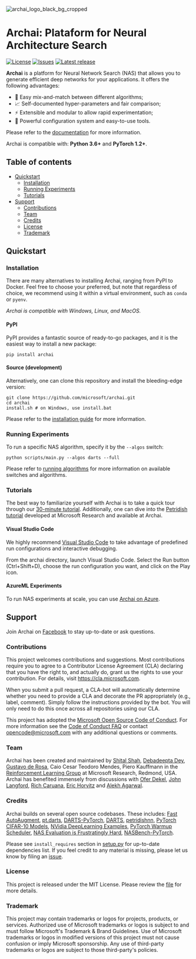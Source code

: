 ![archai_logo_black_bg_cropped](https://user-images.githubusercontent.com/9354770/171523113-70c7214b-8298-4d7e-abd9-81f5788f6e19.png)

# Archai: Plataform for Neural Architecture Search

[![License](https://img.shields.io/github/license/microsoft/archai)](https://github.com/microsoft/archai/blob/main/LICENSE)
[![Issues](https://img.shields.io/github/issues/microsoft/archai)](https://github.com/microsoft/archai/issues)
[![Latest release](https://img.shields.io/github/release/microsoft/archai)](https://github.com/microsoft/archai/releases)

**Archai** is a platform for Neural Network Search (NAS) that allows you to generate efficient deep networks for your applications. It offers the following advantages:

* 🔬 Easy mix-and-match between different algorithms;
* 📈 Self-documented hyper-parameters and fair comparison;
* ⚡ Extensible and modular to allow rapid experimentation;
* 📂 Powerful configuration system and easy-to-use tools.

Please refer to the [documentation](https://microsoft.github.io/archai) for more information.

Archai is compatible with: **Python 3.6+** and **PyTorch 1.2+**.

## Table of contents

 * [Quickstart](#quickstart)
    * [Installation](#installation)
    * [Running Experiments](#running-experiments)
    * [Tutorials](#tutorials)
 * [Support](#support)
    * [Contributions](#contributions)
    * [Team](#team)
    * [Credits](#credits)
    * [License](#license)
    * [Trademark](#trademark)

## Quickstart

### Installation

There are many alternatives to installing Archai, ranging from PyPI to Docker. Feel free to choose your preferred, but note that regardless of choice, we recommend using it within a virtual environment, such as `conda` or `pyenv`.

*Archai is compatible with Windows, Linux, and MacOS.*

#### PyPI

PyPI provides a fantastic source of ready-to-go packages, and it is the easiest way to install a new package:

```terminal
pip install archai
```

#### Source (development)

Alternatively, one can clone this repository and install the bleeding-edge version:

```terminal
git clone https://github.com/microsoft/archai.git
cd archai
install.sh # on Windows, use install.bat
```

Please refer to the [installation guide](docs/getting-started/install.md) for more information.

### Running Experiments

To run a specific NAS algorithm, specify it by the `--algos` switch:

```terminal
python scripts/main.py --algos darts --full
```

Please refer to [running algorithms](docs/user-guide/tutorial.md#running-existing-algorithms) for more information on available switches and algorithms.

### Tutorials

The best way to familiarize yourself with Archai is to take a quick tour through our [30-minute tutorial](docs/user-guide/tutorial.md). Additionally, one can dive into the [Petridish tutorial](docs/user-guide/petridish.md) developed at Microsoft Research and available at Archai.

#### Visual Studio Code

We highly recommend [Visual Studio Code](https://code.visualstudio.com/) to take advantage of predefined run configurations and interactive debugging.

From the archai directory, launch Visual Studio Code. Select the Run button (Ctrl+Shift+D), choose the run configuration you want, and click on the Play icon.

#### AzureML Experiments

To run NAS experiments at scale, you can use [Archai on Azure](tools/azure/README.md).

## Support

Join Archai on [Facebook](https://www.facebook.com/groups/1133660130366735) to stay up-to-date or ask questions.

### Contributions

This project welcomes contributions and suggestions. Most contributions require you to agree to a Contributor License Agreement (CLA) declaring that you have the right to, and actually do, grant us the rights to use your contribution. For details, visit https://cla.microsoft.com.

When you submit a pull request, a CLA-bot will automatically determine whether you need to provide a CLA and decorate the PR appropriately (e.g., label, comment). Simply follow the instructions provided by the bot. You will only need to do this once across all repositories using our CLA.

This project has adopted the [Microsoft Open Source Code of Conduct](https://opensource.microsoft.com/codeofconduct/). For more information see the [Code of Conduct FAQ](https://opensource.microsoft.com/codeofconduct/faq/) or contact [opencode@microsoft.com](mailto:opencode@microsoft.com) with any additional questions or comments.

### Team

Archai has been created and maintained by [Shital Shah](https://shitalshah.com), [Debadeepta Dey](www.debadeepta.com), [Gustavo de Rosa](https://www.microsoft.com/en-us/research/people/gderosa), Caio Cesar Teodoro Mendes, Piero Kauffmann in the [Reinforcement Learning Group](https://www.microsoft.com/en-us/research/group/reinforcement-learning-redmond) at Microsoft Research, Redmond, USA. Archai has benefited immensely from discussions with [Ofer Dekel](https://www.microsoft.com/en-us/research/people/oferd), [John Langford](https://www.microsoft.com/en-us/research/people/jcl), [Rich Caruana](https://www.microsoft.com/en-us/research/people/rcaruana), [Eric Horvitz](https://www.microsoft.com/en-us/research/people/horvitz) and [Alekh Agarwal](https://www.microsoft.com/en-us/research/people/alekha).

### Credits

Archai builds on several open source codebases. These includes: [Fast AutoAugment](https://github.com/kakaobrain/fast-autoaugment), [pt.darts](https://github.com/khanrc/pt.darts), [DARTS-PyTorch](https://github.com/dragen1860/DARTS-PyTorch), [DARTS](https://github.com/quark0/darts), [petridishnn](https://github.com/microsoft/petridishnn), [PyTorch CIFAR-10 Models](https://github.com/huyvnphan/PyTorch-CIFAR10), [NVidia DeepLearning Examples](https://github.com/NVIDIA/DeepLearningExamples), [PyTorch Warmup Scheduler](https://github.com/ildoonet/pytorch-gradual-warmup-lr), [NAS Evaluation is Frustratingly Hard](https://github.com/antoyang/NAS-Benchmark), [NASBench-PyTorch](https://github.com/romulus0914/NASBench-PyTorch). 

Please see `install_requires` section in [setup.py](setup.py) for up-to-date dependencies list. If you feel credit to any material is missing, please let us know by filing an [issue](https://github.com/microsoft/archai/issues).

### License

This project is released under the MIT License. Please review the [file](https://github.com/microsoft/archai/blob/main/LICENSE) for more details.

### Trademark

This project may contain trademarks or logos for projects, products, or services. Authorized use of Microsoft trademarks or logos is subject to and must follow Microsoft's Trademark & Brand Guidelines. Use of Microsoft trademarks or logos in modified versions of this project must not cause confusion or imply Microsoft sponsorship. Any use of third-party trademarks or logos are subject to those third-party's policies.
